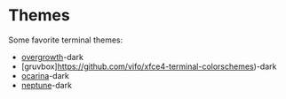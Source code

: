 # Themes

Some favorite terminal themes:

- [overgrowth](https://protesilaos.com/prot16-overgrowth)-dark
- [gruvbox]https://github.com/vifo/xfce4-terminal-colorschemes)-dark
- [ocarina](https://protesilaos.com/prot16-ocarina)-dark
- [neptune](https://protesilaos.com/prot16-neptune)-dark
